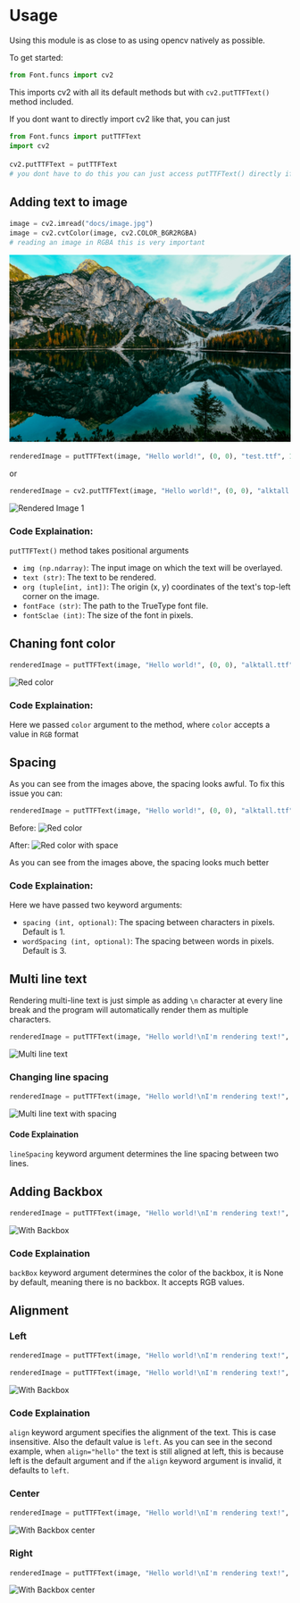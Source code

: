 # Usage 

Using this module is as close to as using opencv natively as possible.

To get started:

```python
from Font.funcs import cv2
```

This imports cv2 with all its default methods but with `cv2.putTTFText()` method included.

If you dont want to directly import cv2 like that, you can just

```python
from Font.funcs import putTTFText
import cv2

cv2.putTTFText = putTTFText
# you dont have to do this you can just access putTTFText() directly if you want. 
```

## Adding text to image

```python
image = cv2.imread("docs/image.jpg")
image = cv2.cvtColor(image, cv2.COLOR_BGR2RGBA)
# reading an image in RGBA this is very important
```
![Loaded Image](image.jpg)

```python
renderedImage = putTTFText(image, "Hello world!", (0, 0), "test.ttf", 1000)
```

or

```python
renderedImage = cv2.putTTFText(image, "Hello world!", (0, 0), "alktall.ttf", 1000)
```

![Rendered Image 1](render1.png)

### Code Explaination: 

`putTTFText()` method takes positional arguments

- `img (np.ndarray)`: The input image on which the text will be overlayed.
- `text (str)`: The text to be rendered.
- `org (tuple[int, int])`: The origin (x, y) coordinates of the text's top-left corner on the image.
- `fontFace (str)`: The path to the TrueType font file.
- `fontSclae (int)`: The size of the font in pixels.

## Chaning font color

```python
renderedImage = putTTFText(image, "Hello world!", (0, 0), "alktall.ttf", 1000, color=(255, 0, 0))
```

![Red color](render2.png)

### Code Explaination: 

Here we passed `color` argument to the method, where `color` accepts a value in `RGB` format

## Spacing

As you can see from the images above, the spacing looks awful. To fix this issue you can:

```python
renderedImage = putTTFText(image, "Hello world!", (0, 0), "alktall.ttf", 1000, color=(255, 0, 0), spacing=10, wordSpacing=40)
```

Before:
![Red color](render2.png)

After:
![Red color with space](render3.png)

As you can see from the images above, the spacing looks much better

### Code Explaination:

Here we have passed two keyword arguments:

- `spacing (int, optional)`: The spacing between characters in pixels. Default is 1.
- `wordSpacing (int, optional)`: The spacing between words in pixels. Default is 3.

## Multi line text

Rendering multi-line text is just simple as adding `\n` character at every line break and the program will automatically render them as multiple characters.

```python
renderedImage = putTTFText(image, "Hello world!\nI'm rendering text!", (0, 0), "alktall.ttf", 1000, color=(255, 0, 0), spacing=20, wordSpacing=100)
```

![Multi line text](render4.png)

### Changing line spacing

```python
renderedImage = putTTFText(image, "Hello world!\nI'm rendering text!", (0, 0), "alktall.ttf", 1000, color=(255, 0, 0), spacing=20, wordSpacing=100, lineSpacing=30)
```

![Multi line text with spacing](render5.png)

#### Code Explaination
`lineSpacing` keyword argument determines the line spacing between two lines.


## Adding Backbox
```python
renderedImage = putTTFText(image, "Hello world!\nI'm rendering text!", (0, 0), "alktall.ttf", 1000, color=(255, 0, 0), spacing=20, wordSpacing=100, lineSpacing=30, backBox=(0, 0, 0))
```

![With Backbox](render6.png)

### Code Explaination

`backBox` keyword argument determines the color of the backbox, it is None by default, meaning there is no backbox. It accepts RGB values.

## Alignment

### Left

```python
renderedImage = putTTFText(image, "Hello world!\nI'm rendering text!", (0, 0), "alktall.ttf", 1000, color=(255, 0, 0), spacing=20, wordSpacing=100, lineSpacing=30, backBox=(0, 0, 0), align="left")
```

```python
renderedImage = putTTFText(image, "Hello world!\nI'm rendering text!", (0, 0), "alktall.ttf", 1000, color=(255, 0, 0), spacing=20, wordSpacing=100, lineSpacing=30, backBox=(0, 0, 0), align="hello")
```

![With Backbox](render6.png)

### Code Explaination

`align` keyword argument specifies the alignment of the text. This is case insensitive. Also the default value is `left`. As you can see in the second example, when `align="hello"` the text is still aligned at left, this is because left is the default argument and if the `align` keyword argument is invalid, it defaults to `left`.

### Center

```python
renderedImage = putTTFText(image, "Hello world!\nI'm rendering text!", (0, 0), "alktall.ttf", 1000, color=(255, 0, 0), spacing=20, wordSpacing=100, lineSpacing=30, backBox=(0, 0, 0), align="center")
```

![With Backbox center](render8.png)

### Right

```python
renderedImage = putTTFText(image, "Hello world!\nI'm rendering text!", (0, 0), "alktall.ttf", 1000, color=(255, 0, 0), spacing=20, wordSpacing=100, lineSpacing=30, backBox=(0, 0, 0), align="right")
```

![With Backbox center](render9.png)